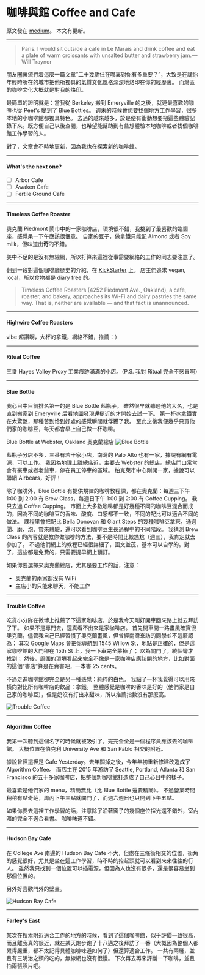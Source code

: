 # 咖啡與館 Coffee and Cafe

原文發在 [medium](https://medium.com/@nebgnahz/%E5%92%96%E5%95%A1%E8%88%87%E9%A4%A8-coffee-and-cafe-16761eb70dfa#.c2xwzbtp7)。
本文有更新。

---

> Paris. I would sit outside a cafe in Le Marais and drink coffee and eat a plate of warm croissants with unsalted butter and strawberry jam. — Will Traynor

朋友圈裏流行着這麼一篇文章“二十幾歲住在哪裏對你有多重要？”，大致是在講你年輕時所在的城市把他所獨具的氣質文化風格深深地烙印在你的經歷裏。
而灣區的咖啡文化大概就是對我的烙印。

最簡單的證明就是：當我從 Berkeley 搬到 Emeryville 的之後，就連最喜歡的咖啡也從 Peet's 變到了 Blue Bottles。
週末的時候會想要找個地方工作學習，很多本地的小咖啡館都獨具特色。
去過的越來越多，於是便有衝動想要把這些體驗記錄下來。既方便自己以後查閱，也希望能幫助到有些想體驗本地咖啡或者找個咖啡館工作學習的人。

對了，文章會不時地更新，因為我也在探索新的咖啡館。

---
#### What's the next one?

- [ ] Arbor Cafe
- [ ] Awaken Cafe
- [ ] Fertile Ground Cafe

---
#### Timeless Coffee Roaster

奧克蘭 Piedmont 鬧市中的一家咖啡店，環境很不錯，我挑到了最喜歡的臨窗座，感覺呆一下午應該很愜意。
自家的豆子，做拿鐵只能配 Almond 或者 Soy milk，但味道出**奇**的不錯。

美中不足的是沒有無線網，所以打算來這裡從事需要網絡的工作的同志要注意了。

翻到一段對這個咖啡廳歷史的介紹，在 [KickStarter](https://www.kickstarter.com/projects/24195141/timeless-coffee-roasters) 上。
店主們追求 vegan, local，所以食物都是 diary free 的。

> Timeless Coffee Roasters (4252 Piedmont Ave., Oakland), a cafe, roaster, and bakery, approaches its Wi-Fi and dairy pastries the same way. That is, neither are available — and that fact is unannounced.

---
#### Highwire Coffee Roasters

vibe 超讚啊，大杯的拿鐵，網絡不錯，推薦：）

---
#### Ritual Coffee

三番 Hayes Valley Proxy 工業痕跡滿滿的小店。（P.S. 我對 Ritual 完全不感冒啊）

---
#### Blue Bottle

我心目中目前排名第一的是 Blue Bottle 藍瓶子。
雖然很早就聽過他的大名，也是直到搬家到 Emeryville 后看地圖發現還挺近的才開始去試一下。
第一杯冰拿鐵實在太驚艷，那種苦到恰到好處的感覺瞬間就俘獲了我。
至此之後我便幾乎只買他們家的咖啡豆，每天都會早上自己做一杯咖啡。

Blue Bottle at Webster, Oakland 奧克蘭總店
![Blue Bottle](https://cdn-images-1.medium.com/max/1600/1*Xyqcn_ru7gFHBKPdWBB5Ow.jpeg)

藍瓶子分店不多，三番有若干家小店，南灣的 Palo Alto 也有一家，據說有網有電源，可以工作。
我因為地理上離總店近，主要去 Webster 的總店。總店門口常常會有豪車或者老爺車，停在員工停車的區域。
柏克萊市中心剛開一家，據說可以聯網 Airbears，好評！

除了咖啡外，Blue Bottle 有提供規律的咖啡教程課，都在奧克蘭：每週三下午 1:00 到 2:00 有 Brew Class，每週日下午 1:00 到 2:00 有 Coffee Cupping。
我只去過 Coffee Cupping。
市面上大多數咖啡都是好幾種不同的咖啡豆混合而成的，因為不同的咖啡豆的香味、酸度、口感都不一致，不同的配比可以適合不同的做法。
課程里會把配比 Bella Donovan 和 Giant Steps 的幾種咖啡豆拿來，通過聞、磨、泡、嘗來體驗，還可以看到咖啡豆生長過程中的不同階段。
我猜測 Brew Class 的內容就是教你做咖啡的方法，要不是時間比較尷尬（週三），我肯定就去參加了。
不過他們網上的教程已經很詳細了，圖文並茂，基本可以自學的。對了，這些都是免費的，只需要提早網上預訂。

如果你要選擇來奧克蘭總店，尤其是要工作的話，注意：

- 奧克蘭的兩家都沒有 WiFi
- 主店小的只能來聊天，不能工作

---
#### Trouble Coffee

吃貨小分隊在微博上推薦了下這家咖啡店，於是我今天剛好開車回來路上就去拜訪了下。
如果不是專門去，還真看不出來是家咖啡店。
首先開車開一路畫風確實很奧克蘭，儘管我自己已經習慣了奧克蘭畫風，但曾經南灣來訪的同學並不這麼認為；
其次 Google Maps 會把你導航到 1545 Willow St，地點是正確的，但是這家咖啡館的大門卻在 15th St 上，我一下車完全蒙掉了；
以為關門了，繞個彎才找到；
然後，周圍的環境看起來完全不像是一家咖啡店應該開的地方，比如對面的這個“書店”算是在賣書吧，一本書 25 cents。

不過走進咖啡館卻完全是另一種感覺：純粹的白色。
我點了一杯我覺得可以用來橫向對比所有咖啡店的飲品：拿鐵。
整體感覺是咖啡的香味是好的（他們家是自己家的咖啡豆），但是奶沒有打出來甜味，所以推薦指數沒有那麼高。

![Trouble Coffee](https://cdn-images-1.medium.com/max/2000/1*FuSk2d9XCEN7b7EqGJ-Mpg.jpeg)

---
#### Algorithm Coffee

我第一次聽到這個名字的時候就被吸引了，完完全全是一個程序員應該去的咖啡館。
大概位置在伯克利 University Ave 和 San Pablo 相交的附近。

據說曾經這裡是 Cafe Yesterday。去年關掉之後，今年年初重新修建改造成了 Algorithm Coffee。
而店主在 2015 年游訪了 Seattle, Portland, Atlanta 和 San Francisco 的五十多家咖啡店，把整個新咖啡館打造成了自己心目中的樣子。

最喜歡是他們家的 menu，精簡無比（比 Blue Bottle 還要精簡）。
不過營業時間稍稍有點奇葩，周內下午三點就關門了，而週六週日也只開到下午五點。

如果你要去這裡工作學習的話，注意除了沿著窗子的幾個座位採光還不錯外，室內暗的完全不適合看書。
咖啡味道不錯。

---
#### Hudson Bay Cafe

在 College Ave 南邊的 Hudson Bay Cafe 不大，但處在三條街相交的位置，街角的感覺很好，尤其是坐在這工作學習，時不時的抬起頭就可以看到來來往往的行人。
雖然我只找到一個位置可以插電源，但因為人也沒有很多，還是很容易坐到那個位置的。

另外好喜歡門外的壁畫。

![Hudson Bay Cafe](https://cdn-images-1.medium.com/max/1600/1*Uo38z7brFI-4wZDTYZcKLQ.jpeg)

---
#### Farley's East

某次在搜索附近適合工作的地方的時候，看到了這個咖啡館，似乎評價一致很高，而且離我真的很近，就在某天跑步跑了十八邁之後拜訪了一番（大概因為整個人都累得嚴重，都不太記得具體咖啡味道如何了）但還算適合工作。
一共有兩層，並且有三明治之類的吃的，無線網也沒有很慢。
下次再去再來評斷一下咖啡，並且拍兩張照片吧。
